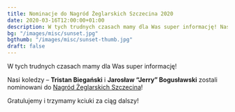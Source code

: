 ```yaml
---
title: Nominacje do Nagród Żeglarskich Szczecina 2020
date: 2020-03-16T12:00:00+01:00
description: W tych trudnych czasach mamy dla Was super informację! Nasi koledzy – Tristan Biegański i Jarosław “Jerry” Bogusławski zostali nominowani do Nagród Żeglarskich Szczecina!
bg: "/images/misc/sunset.jpg"
bgthumb: "/images/misc/sunset-thumb.jpg"
draft: false
---
```


W tych trudnych czasach mamy dla Was super informację!

Nasi koledzy – **Tristan Biegański** i **Jarosław “Jerry” Bogusławski** zostali nominowani do [Nagród Żeglarskich Szczecina](https://nagrodyzeglarskie.szczecin.pl/nominowani/)!

Gratulujemy i trzymamy kciuki za ciąg dalszy!